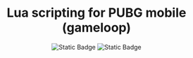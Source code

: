 <h1 align="center">Lua scripting for PUBG mobile (gameloop)</h1>
  

<p align="center">

<img alt="Static Badge" src="https://img.shields.io/badge/lua-5.4.6-white?logo=lua&labelColor=%232C2D72">

<img alt="Static Badge" src="https://img.shields.io/badge/Logitech_G-2023.1-white?logo=Logitech%20G&logoColor=white&labelColor=%2300B8FC">

</p>
